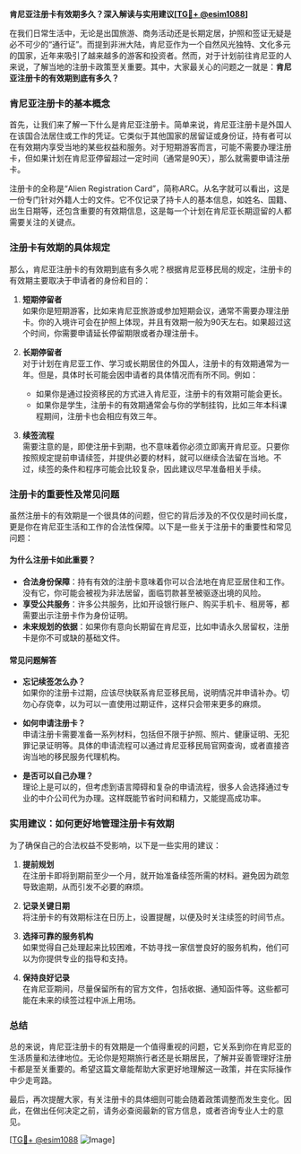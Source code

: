 **肯尼亚注册卡有效期多久？深入解读与实用建议[[TG💪+ @esim1088](https://t.me/s/esim1088)]**

在我们日常生活中，无论是出国旅游、商务活动还是长期定居，护照和签证无疑是必不可少的“通行证”。而提到非洲大陆，肯尼亚作为一个自然风光独特、文化多元的国家，近年来吸引了越来越多的游客和投资者。然而，对于计划前往肯尼亚的人来说，了解当地的注册卡政策至关重要。其中，大家最关心的问题之一就是：**肯尼亚注册卡的有效期到底有多久？**

### 肯尼亚注册卡的基本概念

首先，让我们来了解一下什么是肯尼亚注册卡。简单来说，肯尼亚注册卡是外国人在该国合法居住或工作的凭证。它类似于其他国家的居留证或身份证，持有者可以在有效期内享受当地的某些权益和服务。对于短期游客而言，可能不需要办理注册卡，但如果计划在肯尼亚停留超过一定时间（通常是90天），那么就需要申请注册卡。

注册卡的全称是“Alien Registration Card”，简称ARC。从名字就可以看出，这是一份专门针对外籍人士的文件。它不仅记录了持卡人的基本信息，如姓名、国籍、出生日期等，还包含重要的有效期信息，这是每一个计划在肯尼亚长期逗留的人都需要关注的关键点。

### 注册卡有效期的具体规定

那么，肯尼亚注册卡的有效期到底有多久呢？根据肯尼亚移民局的规定，注册卡的有效期主要取决于申请者的身份和目的：

1. **短期停留者**  
   如果你是短期游客，比如来肯尼亚旅游或参加短期会议，通常不需要办理注册卡。你的入境许可会在护照上体现，并且有效期一般为90天左右。如果超过这个时间，你需要申请延长停留期限或者办理注册卡。

2. **长期停留者**  
   对于计划在肯尼亚工作、学习或长期居住的外国人，注册卡的有效期通常为一年。但是，具体时长可能会因申请者的具体情况而有所不同。例如：
   - 如果你是通过投资移民的方式进入肯尼亚，注册卡的有效期可能会更长。
   - 如果你是学生，注册卡的有效期通常会与你的学制挂钩，比如三年本科课程期间，注册卡也会相应有效三年。

3. **续签流程**  
   需要注意的是，即使注册卡到期，也不意味着你必须立即离开肯尼亚。只要你按照规定提前申请续签，并提供必要的材料，就可以继续合法留在当地。不过，续签的条件和程序可能会比较复杂，因此建议尽早准备相关手续。

### 注册卡的重要性及常见问题

虽然注册卡的有效期是一个很具体的问题，但它的背后涉及的不仅仅是时间长度，更是你在肯尼亚生活和工作的合法性保障。以下是一些关于注册卡的重要性和常见问题：

#### 为什么注册卡如此重要？

- **合法身份保障**：持有有效的注册卡意味着你可以合法地在肯尼亚居住和工作。没有它，你可能会被视为非法居留，面临罚款甚至被驱逐出境的风险。
- **享受公共服务**：许多公共服务，比如开设银行账户、购买手机卡、租房等，都需要出示注册卡作为身份证明。
- **未来规划的依据**：如果你有意向长期留在肯尼亚，比如申请永久居留权，注册卡是你不可或缺的基础文件。

#### 常见问题解答

- **忘记续签怎么办？**  
  如果你的注册卡过期，应该尽快联系肯尼亚移民局，说明情况并申请补办。切勿心存侥幸，以为可以一直使用过期证件，这样只会带来更多的麻烦。
  
- **如何申请注册卡？**  
  申请注册卡需要准备一系列材料，包括但不限于护照、照片、健康证明、无犯罪记录证明等。具体的申请流程可以通过肯尼亚移民局官网查询，或者直接咨询当地的移民服务代理机构。

- **是否可以自己办理？**  
  理论上是可以的，但考虑到语言障碍和复杂的申请流程，很多人会选择通过专业的中介公司代为办理。这样既能节省时间和精力，又能提高成功率。

### 实用建议：如何更好地管理注册卡有效期

为了确保自己的合法权益不受影响，以下是一些实用的建议：

1. **提前规划**  
   在注册卡即将到期前至少一个月，就开始准备续签所需的材料。避免因为疏忽导致逾期，从而引发不必要的麻烦。

2. **记录关键日期**  
   将注册卡的有效期标注在日历上，设置提醒，以便及时关注续签的时间节点。

3. **选择可靠的服务机构**  
   如果觉得自己处理起来比较困难，不妨寻找一家信誉良好的服务机构，他们可以为你提供专业的指导和支持。

4. **保持良好记录**  
   在肯尼亚期间，尽量保留所有的官方文件，包括收据、通知函件等。这些都可能在未来的续签过程中派上用场。

### 总结

总的来说，肯尼亚注册卡的有效期是一个值得重视的问题，它关系到你在肯尼亚的生活质量和法律地位。无论你是短期旅行者还是长期居民，了解并妥善管理好注册卡都是至关重要的。希望这篇文章能帮助大家更好地理解这一政策，并在实际操作中少走弯路。

最后，再次提醒大家，有关注册卡的具体细则可能会随着政策调整而发生变化。因此，在做出任何决定之前，请务必查阅最新的官方信息，或者咨询专业人士的意见。

[[TG💪+ @esim1088](https://t.me/s/esim1088) ![Image](https://i.postimg.cc/4NQfJmqS/Snipaste-2025-05-13-00-14-12.png)]